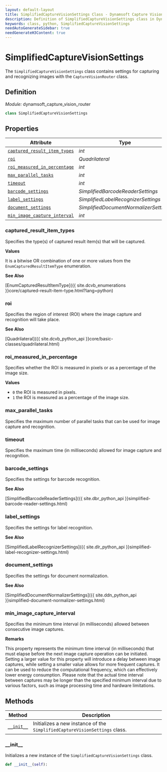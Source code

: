 ```yaml
---
layout: default-layout
title: SimplifiedCaptureVisionSettings Class - Dynamsoft Capture Vision Module Python Edition API Reference
description: Definition of SimplifiedCaptureVisionSettings class in Dynamsoft Capture Vision Module Python Edition.
keywords: class, python, SimplifiedCaptureVisionSettings
needAutoGenerateSidebar: true
needGenerateH3Content: true
---
```


# SimplifiedCaptureVisionSettings

The `SimplifiedCaptureVisionSettings` class contains settings for capturing and recognizing images with the `CaptureVisionRouter` class.

## Definition

*Module:* dynamsoft_capture_vision_router

```python
class SimplifiedCaptureVisionSettings
```

## Properties

| Attribute                                             | Type                                |
| ----------------------------------------------------- | ----------------------------------- |
| [`captured_result_item_types`](#captured_result_item_types) | *int*                               |
| [`roi`](#roi)                                         | *Quadrilateral*                    |
| [`roi_measured_in_percentage`](#roi_measured_in_percentage) | *int*                               |
| [`max_parallel_tasks`](#max_parallel_tasks)               | *int*                               |
| [`timeout`](#timeout)                                 | *int*                               |
| [`barcode_settings`](#barcode_settings)                 | *SimplifiedBarcodeReaderSettings*   |
| [`label_settings`](#label_settings)                     | *SimplifiedLabelRecognizerSettings* |
| [`document_settings`](#document_settings)               | *SimplifiedDocumentNormalizerSettings* |
| [`min_image_capture_interval`](#min_image_capture_interval) | *int*                               |

### captured_result_item_types

Specifies the type(s) of captured result item(s) that will be captured. 

**Values**

It is a bitwise OR combination of one or more values from the `EnumCapturedResultItemType` enumeration.

**See Also**

[EnumCapturedResultItemType]({{ site.dcvb_enumerations }}core/captured-result-item-type.html?lang=python)

### roi

Specifies the region of interest (ROI) where the image capture and recognition will take place. 

**See Also**

[Quadrilateral]({{ site.dcvb_python_api }}core/basic-classes/quadrilateral.html)

### roi_measured_in_percentage

Specifies whether the ROI is measured in pixels or as a percentage of the image size.

**Values**

- `0` the ROI is measured in pixels.
- `1` the ROI is measured as a percentage of the image size.

### max_parallel_tasks

Specifies the maximum number of parallel tasks that can be used for image capture and recognition.

### timeout

Specifies the maximum time (in milliseconds) allowed for image capture and recognition.

### barcode_settings

Specifies the settings for barcode recognition.

**See Also**

[SimplifiedBarcodeReaderSettings]({{ site.dbr_python_api }}simplified-barcode-reader-settings.html)

### label_settings

Specifies the settings for label recognition.

**See Also**

[SimplifiedLabelRecognizerSettings]({{ site.dlr_python_api }}simplified-label-recognizer-settings.html)

### document_settings

Specifies the settings for document normalization.

**See Also**

[SimplifiedDocumentNormalizerSettings]({{ site.ddn_python_api }}simplified-document-normalizer-settings.html)

### min_image_capture_interval

Specifies the minimum time interval (in milliseconds) allowed between consecutive image captures.

**Remarks**

This property represents the minimum time interval (in milliseconds) that must elapse before the next image capture operation can be initiated.
Setting a larger value for this property will introduce a delay between image captures, while setting a smaller value allows for more frequent captures. It can be used to reduce the computational frequency, which can effectively lower energy consumption. Please note that the actual time interval between captures may be longer than the specified minimum interval due to various factors, such as image processing time and hardware limitations.

## Methods
  
| Method | Description |
|------- | ---- |
| [`__init__`](#__init__) | Initializes a new instance of the `SimplifiedCaptureVisionSettings` class. |

### \_\_init\_\_

Initializes a new instance of the `SimplifiedCaptureVisionSettings` class.

```python
def __init__(self):
```

